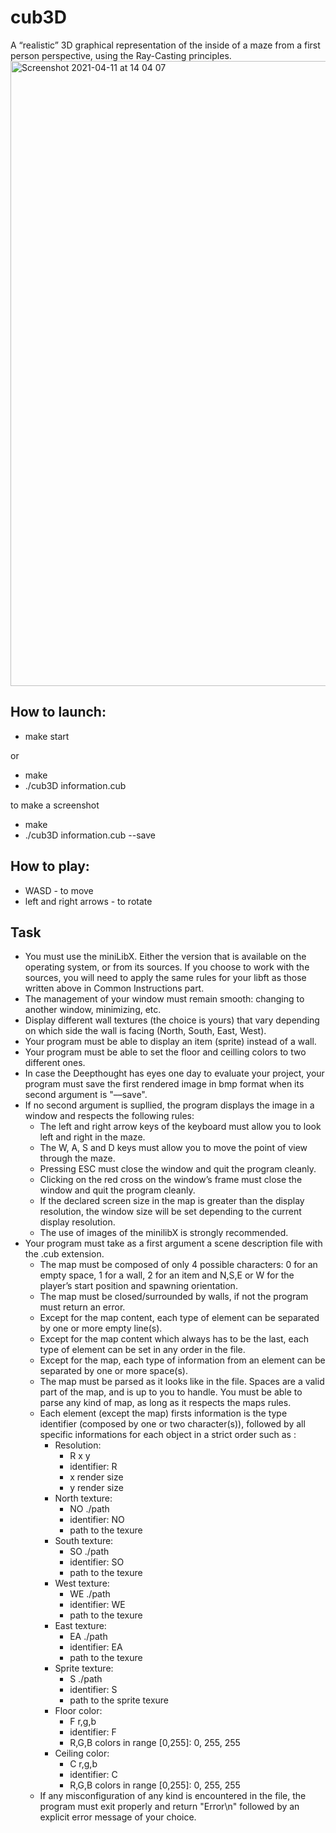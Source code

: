 # cub3D
A “realistic” 3D graphical representation of the inside of a maze from a first person perspective, using the Ray-Casting principles.
<img width="1000" alt="Screenshot 2021-04-11 at 14 04 07" src="https://user-images.githubusercontent.com/25934896/114301748-ca207f80-9ace-11eb-85a9-2be7582f55cd.png">


## How to launch:
* make start

or
* make
* ./cub3D information.cub

to make a screenshot
* make
* ./cub3D information.cub --save

## How to play:
* WASD - to move
* left and right arrows - to rotate

## Task
* You must use the miniLibX. Either the version that is available on the operating
system, or from its sources. If you choose to work with the sources, you will
need to apply the same rules for your libft as those written above in Common
Instructions part.
* The management of your window must remain smooth: changing to another window, minimizing, etc.
* Display different wall textures (the choice is yours) that vary depending on which
side the wall is facing (North, South, East, West).
* Your program must be able to display an item (sprite) instead of a wall.
* Your program must be able to set the floor and ceilling colors to two different ones.
* In case the Deepthought has eyes one day to evaluate your project, your program
must save the first rendered image in bmp format when its second argument is
"––save".
* If no second argument is supllied, the program displays the image in a window and
respects the following rules:
  * The left and right arrow keys of the keyboard must allow you to look left and
right in the maze.
  * The W, A, S and D keys must allow you to move the point of view through
the maze.
  * Pressing ESC must close the window and quit the program cleanly.
  * Clicking on the red cross on the window’s frame must close the window and
quit the program cleanly.
  * If the declared screen size in the map is greater than the display resolution,
the window size will be set depending to the current display resolution.
  * The use of images of the minilibX is strongly recommended.
* Your program must take as a first argument a scene description file with the .cub
extension.
  * The map must be composed of only 4 possible characters: 0 for an empty
space, 1 for a wall, 2 for an item and N,S,E or W for the player’s start
position and spawning orientation.
  * The map must be closed/surrounded by walls, if not the program must return
an error.
  * Except for the map content, each type of element can be separated by one or
more empty line(s).
  * Except for the map content which always has to be the last, each type of
element can be set in any order in the file.
  * Except for the map, each type of information from an element can be separated
by one or more space(s).
  * The map must be parsed as it looks like in the file. Spaces are a valid part of
the map, and is up to you to handle. You must be able to parse any kind of
map, as long as it respects the maps rules.
  * Each element (except the map) firsts information is the type identifier (composed by one or two character(s)), followed by all specific informations for each
object in a strict order such as :
    * Resolution:
      * R x y
      * identifier: R
      * x render size
      * y render size
    * North texture:
      * NO ./path
      * identifier: NO
      * path to the texure
    * South texture:
      * SO ./path
      * identifier: SO
      * path to the texure
    * West texture:
      * WE ./path
      * identifier: WE
      * path to the texure
    * East texture:
      * EA ./path
      * identifier: EA
      * path to the texure
    * Sprite texture:
      * S ./path
      * identifier: S
      * path to the sprite texure
    * Floor color:
      * F r,g,b
      * identifier: F
      * R,G,B colors in range [0,255]: 0, 255, 255
    * Ceiling color:
      * C r,g,b
      * identifier: C
      * R,G,B colors in range [0,255]: 0, 255, 255
  * If any misconfiguration of any kind is encountered in the file, the program
must exit properly and return "Error\n" followed by an explicit error message
of your choice.
